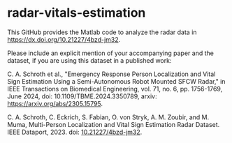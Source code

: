 ﻿# radar-vitals-estimation

This GitHub provides the Matlab code to analyze the radar data in https://dx.doi.org/10.21227/4bzd-jm32.

Please include an explicit mention of your accompanying paper and the dataset, if you are using this dataset in a published work:

C. A. Schroth et al., "Emergency Response Person Localization and Vital Sign Estimation Using a Semi-Autonomous Robot Mounted SFCW Radar," in IEEE Transactions on Biomedical Engineering, vol. 71, no. 6, pp. 1756-1769, June 2024, doi: 10.1109/TBME.2024.3350789, arxiv: https://arxiv.org/abs/2305.15795.

C. A. Schroth, C. Eckrich, S. Fabian, O. von Stryk, A. M. Zoubir, and M. Muma, Multi-Person Localization and Vital Sign Estimation Radar Dataset. IEEE Dataport, 2023. doi: [10.21227/4bzd-jm32](https://doi.org/10.21227/4bzd-jm32). 
